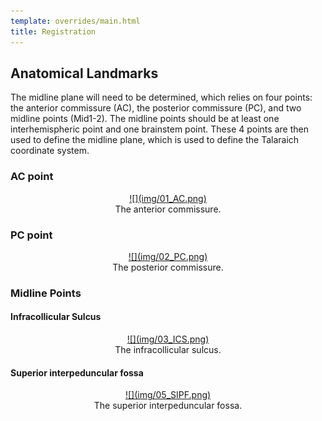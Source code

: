 ```yaml
---
template: overrides/main.html
title: Registration
---
```


## Anatomical Landmarks

The midline plane will need to be determined, which relies on four points: the anterior commissure (AC), the posterior commissure (PC), and two midline points (Mid1-2). The midline points should be at least one interhemispheric point and one brainstem point. These 4 points are then used to define the midline plane, which is used to define the Talaraich coordinate system.

### AC point

<center>
    <figure>
        <a href="img/01_AC.png" target="_blank">![](img/01_AC.png)</a>
        <figcaption>The anterior commissure.</figcaption>
    </figure>
</center>


### PC point

<center>
    <figure>
        <a href="img/02_PC.png" target="_blank">![](img/02_PC.png)</a>
        <figcaption>The posterior commissure.</figcaption>
    </figure>
</center>


### Midline Points

#### Infracollicular Sulcus

<center>
    <figure>
        <a href="img/03_ICS.png" target="_blank">![](img/03_ICS.png)</a>
        <figcaption>The infracollicular sulcus.</figcaption>
    </figure>
</center>

#### Superior interpeduncular fossa

<center>
    <figure>
        <a href="img/05_SIPF.png" target="_blank">![](img/05_SIPF.png)</a>
        <figcaption>The superior interpeduncular fossa.</figcaption>
    </figure>
</center>


<br>
<br>
<br>